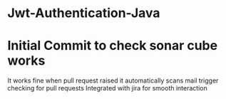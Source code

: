 # Jwt-Authentication-Java

# Initial Commit to check sonar cube works

It works fine when pull request raised it automatically scans
mail trigger checking for pull requests
Integrated with jira for smooth interaction
